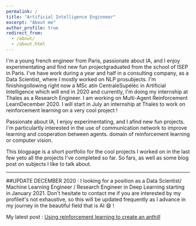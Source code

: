 ```yaml
---
permalink: /
title: "Artificial Intelligence Enginneer"
excerpt: "About me"
author_profile: true
redirect_from: 
  - /about/
  - /about.html
---
```


I'm a  young french engineer from Paris, passionate about IA, and I enjoy experimentating and find new fun projectgraduated from the school of ISEP in Paris. I've have work during a year and half in a consulting company, as a Data Scientist, where I mostly worked on NLP prosubjects. I'm finishingollowing right now a MSc atin CentraleSupéléc in Artificial Intelligence which will end in 2020 and currently, I'm doing my internship at Thales as a Research Engineer. I am working on Multi-Agent Reinforcement LearnDecember 2020. I will start in July an internship at Thales to work on reinforcement learning on a very cool project !

Passionate about IA, I enjoy experimentating, and I afind new fun projects. I'm particulartly interested in the use of communication network to improve learning and cooperation between agents.
domain of reinforcement learning or computer vision. 

This blogpage is a short portfolio for the cool projects I worked on in the last few yeto all the projects I've completed so far. So fars, as well as some blog post on subjects I like to talk about.

---

##UPDATE DECEMBER 2020 :
I looking for a position as a Data Scientist/ Machine Learning Engineer / Research Engineer in Deep Learning starting in January 2021. Don't hesitate to contact me if you are interested by my profileit's not exhaustive, so this will be updated frequently as I advance in my journey in the beautiful field that is AI 😄 !


My latest post : [Using reinforcement learning to create an anthill](https://antoninduval.github.io/posts/2020/04/blog-post-2/)

<!--stackedit_data:
eyJoaXN0b3J5IjpbLTE2MDMwMzQ0NzldfQ==
-->